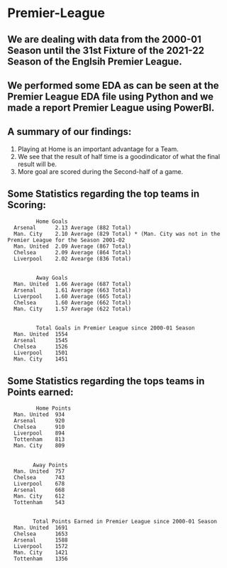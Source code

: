 # Premier-League
## We are dealing with data from the 2000-01 Season until the 31st Fixture of the 2021-22 Season of the Englsih Premier League.
## We performed some EDA as can be seen at the Premier League EDA file using Python and we made a report Premier League using PowerBI.
## A summary of our findings:
   1. Playing at Home is an important advantage for a Team.
   2. We see that the result of half time is a goodindicator of what the final result will be.
   3. More goal are scored during the Second-half of a game.
## Some Statistics regarding the top teams in Scoring:
             Home Goals
      Arsenal      2.13 Average (882 Total)
      Man. City    2.10 Average (829 Total) * (Man. City was not in the Premier League for the Season 2001-02
      Man. United  2.09 Average (867 Total)
      Chelsea      2.09 Average (864 Total)
      Liverpool    2.02 Avearge (836 Total)
      
      
##          
             Away Goals
      Man. United  1.66 Average (687 Total)
      Arsenal      1.61 Average (663 Total)
      Liverpool    1.60 Average (665 Total)
      Chelsea      1.60 Average (662 Total)
      Man. City    1.57 Average (622 Total)
      
##
             Total Goals in Premier League since 2000-01 Season
      Man. United  1554
      Arsenal      1545
      Chelsea      1526
      Liverpool    1501
      Man. City    1451
      
      
##  Some Statistics regarding the tops teams in Points earned:

             Home Points
      Man. United  934
      Arsenal      920
      Chelsea      910
      Liverpool    894
      Tottenham    813
      Man. City    809
      
##
            Away Points
      Man. United  757
      Chelsea      743
      Liverpool    678
      Arsenal      668
      Man. City    612
      Tottenham    543
      
 ## 
            Total Points Earned in Premier League since 2000-01 Season
      Man. United  1691
      Chelsea      1653
      Arsenal      1588
      Liverpool    1572
      Man. City    1421
      Tottenham    1356
